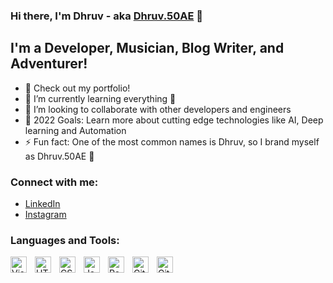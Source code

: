 ### Hi there, I'm Dhruv - aka [Dhruv.50AE](https://www.linkedin.com/in/dhruv50ae/) 👋

## I'm a Developer, Musician, Blog Writer, and Adventurer!

- 🔭 Check out my portfolio!
- 🌱 I’m currently learning everything 🤣
- 👯 I’m looking to collaborate with other developers and engineers
- 🥅 2022 Goals: Learn more about cutting edge technologies like AI, Deep learning and Automation
- ⚡ Fun fact: One of the most common names is Dhruv, so I brand myself as Dhruv.50AE 🥇

### Connect with me:

- [LinkedIn](https://www.linkedin.com/in/dhruv50ae/)
- [Instagram](https://www.instagram.com/frostascode/)

### Languages and Tools:

<img align="left" alt="Visual Studio Code" width="26px" src="https://cdn.jsdelivr.net/gh/devicons/devicon/icons/vscode/vscode-original.svg" style="padding-right:10px;" />
<img align="left" alt="HTML5" width="26px" src="https://cdn.jsdelivr.net/gh/devicons/devicon/icons/html5/html5-original.svg" style="padding-right:10px;" />
<img align="left" alt="CSS3" width="26px" src="https://cdn.jsdelivr.net/gh/devicons/devicon/icons/css3/css3-original.svg" style="padding-right:10px;" />
<img align="left" alt="JavaScript" width="26px" src="https://cdn.jsdelivr.net/gh/devicons/devicon/icons/javascript/javascript-original.svg" style="padding-right:10px;" />
<img align="left" alt="React" width="26px" src="https://cdn.jsdelivr.net/gh/devicons/devicon/icons/react/react-original.svg" style="padding-right:10px;" />
<img align="left" alt="Git" width="26px" src="https://cdn.jsdelivr.net/gh/devicons/devicon/icons/git/git-original.svg" style="padding-right:10px;" />
<img align="left" alt="GitHub" width="26px" src="https://user-images.githubusercontent.com/3369400/139447912-e0f43f33-6d9f-45f8-be46-2df5bbc91289.png" style="padding-right:10px;" />

